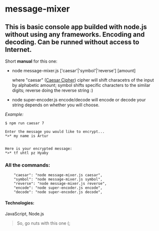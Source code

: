 # message-mixer
## This is basic console app builded with node.js without using any frameworks. Encoding and decoding. Can be runned without access to Internet.

Short **manual** for this one:

- node message-mixer.js ['caesar'|'symbol'|'reverse'] [amount]

    where "caesar" ([Caesar Cipher](https://en.wikipedia.org/wiki/Caesar_cipher)) cipher will shift characetrs of the input by alphabetic amount;
    symbol shifts specific characters to the similar digits;
    reverse doing the reverse string :)

- node super-encoder.js encode/decode will encode or decode your string depends on whether you will choose.

*Example:*

```
$ npm run caesar 7

Enter the message you would like to encrypt...
*>* my name is Artur


Here is your encrypted message:
*>* tf uhtl pz Hyaby
```

### All the commands:
```
    "caesar": "node message-mixer.js caesar",
    "symbol": "node message-mixer.js symbol",
    "reverse": "node message-mixer.js reverse",
    "encode": "node super-encoder.js encode",
    "decode": "node super-encoder.js decode",
```

#### Technologies:
   JavaScript, Node.js


> So, go nuts with this one (;
